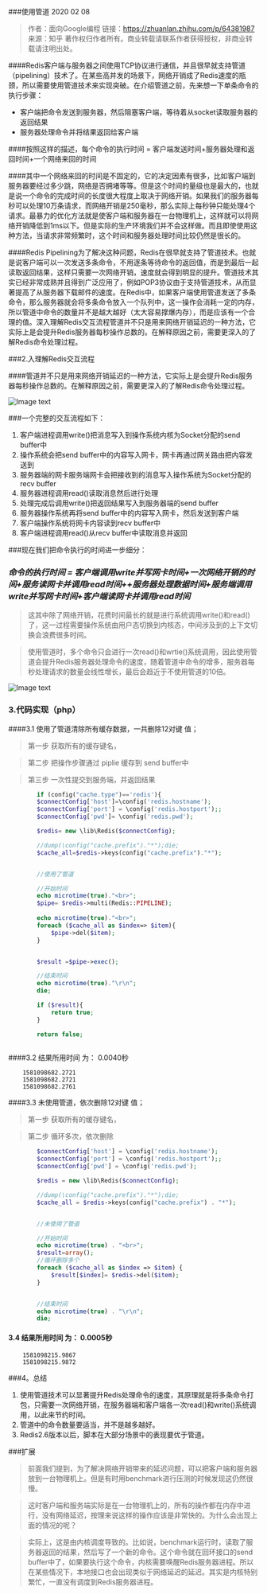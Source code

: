 ###使用管道  2020 02 08

> 作者：面向Google编程
> 链接：https://zhuanlan.zhihu.com/p/64381987
> 来源：知乎
> 著作权归作者所有。商业转载请联系作者获得授权，非商业转载请注明出处。

####Redis客户端与服务器之间使用TCP协议进行通信，并且很早就支持管道（pipelining）技术了。在某些高并发的场景下，网络开销成了Redis速度的瓶颈，所以需要使用管道技术来实现突破。在介绍管道之前，先来想一下单条命令的执行步骤：
- 客户端把命令发送到服务器，然后阻塞客户端，等待着从socket读取服务器的返回结果
- 服务器处理命令并将结果返回给客户端
 


####按照这样的描述，每个命令的执行时间 = 客户端发送时间+服务器处理和返回时间+一个网络来回的时间

####其中一个网络来回的时间是不固定的，它的决定因素有很多，比如客户端到服务器要经过多少跳，网络是否拥堵等等。但是这个时间的量级也是最大的，也就是说一个命令的完成时间的长度很大程度上取决于网络开销。如果我们的服务器每秒可以处理10万条请求，而网络开销是250毫秒，那么实际上每秒钟只能处理4个请求。最暴力的优化方法就是使客户端和服务器在一台物理机上，这样就可以将网络开销降低到1ms以下。但是实际的生产环境我们并不会这样做。而且即使使用这种方法，当请求非常频繁时，这个时间和服务器处理时间比较仍然是很长的。

####Redis Pipelining为了解决这种问题，Redis在很早就支持了管道技术。也就是说客户端可以一次发送多条命令，不用逐条等待命令的返回值，而是到最后一起读取返回结果，这样只需要一次网络开销，速度就会得到明显的提升。管道技术其实已经非常成熟并且得到广泛应用了，例如POP3协议由于支持管道技术，从而显著提高了从服务器下载邮件的速度。在Redis中，如果客户端使用管道发送了多条命令，那么服务器就会将多条命令放入一个队列中，这一操作会消耗一定的内存，所以管道中命令的数量并不是越大越好（太大容易撑爆内存），而是应该有一个合理的值。深入理解Redis交互流程管道并不只是用来网络开销延迟的一种方法，它实际上是会提升Redis服务器每秒操作总数的。在解释原因之前，需要更深入的了解Redis命令处理过程。


###2.入理解Redis交互流程

####管道并不只是用来网络开销延迟的一种方法，它实际上是会提升Redis服务器每秒操作总数的。在解释原因之前，需要更深入的了解Redis命令处理过程。

![Image text](https://pic3.zhimg.com/v2-3f9f387a210e94b07fac4f5024b80a12_b.jpg)



###一个完整的交互流程如下：
1.	客户端进程调用write()把消息写入到操作系统内核为Socket分配的send buffer中
2.	操作系统会把send buffer中的内容写入网卡，网卡再通过网关路由把内容发送到
3.	服务器端的网卡服务端网卡会把接收到的消息写入操作系统为Socket分配的recv buffer
4.	服务器进程调用read()读取消息然后进行处理
5.	处理完成后调用write()把返回结果写入到服务器端的send buffer
6.	服务器操作系统再将send buffer中的内容写入网卡，然后发送到客户端
7.	客户端操作系统将网卡内容读到recv buffer中
8.	客户端进程调用read()从recv buffer中读取消息并返回

###现在我们把命令执行的时间进一步细分：

### *命令的执行时间 = 客户端调用write并写网卡时间+一次网络开销的时间+服务读网卡并调用read时间++服务器处理数据时间+服务端调用write并写网卡时间+客户端读网卡并调用read时间*

>	这其中除了网络开销，花费时间最长的就是进行系统调用write()和read()了，这一过程需要操作系统由用户态切换到内核态，中间涉及到的上下文切换会浪费很多时间。


>	使用管道时，多个命令只会进行一次read()和wrtie()系统调用，因此使用管道会提升Redis服务器处理命令的速度，随着管道中命令的增多，服务器每秒处理请求的数量会线性增长，最后会趋近于不使用管道的10倍。



![Image text](https://pic3.zhimg.com/v2-944fa7e45366f202877d6fbe45788726_b.jpg)



###	3.代码实现（php）

####3.1 使用了管道清除所有缓存数据，一共删除12对键 值；
>	第一步 获取所有的缓存键名，

>	第二步 把操作步骤通过 piplie 缓存到 send buffer中

>	第三步 一次性提交到服务端，并返回结果

`````php	
		if (config("cache.type")=='redis'){
        $connectConfig['host']=\config('redis.hostname');
        $connectConfig['port'] = \config('redis.hostport');;
        $connectConfig['pwd']= \config('redis.pwd');

        $redis= new \lib\Redis($connectConfig);

        //dump(\config("cache.prefix")."*");die;
        $cache_all=$redis->keys(config("cache.prefix")."*");


        //使用了管道

        //开始时间
        echo microtime(true)."<br>";
        $pipe= $redis->multi(Redis::PIPELINE);
        
		echo microtime(true)."<br>";
        foreach ($cache_all as $index=> $item){
            $pipe->del($item);
        }


        $result =$pipe->exec();

        //结束时间
        echo microtime(true)."\r\n";
        die;

        if ($result){
            return true;
        }

        return false;
    
`````

####3.2 结果所用时间 为： 0.0040秒

```text
	1581098682.2721
	1581098682.2721
	1581098682.2761
```


####3.3  未使用管道，依次删除12对键 值；
>	第一步 获取所有的缓存键名，

>	第二步 循环多次，依次删除



```php
		$connectConfig['host'] = \config('redis.hostname');
        $connectConfig['port'] = \config('redis.hostport');;
        $connectConfig['pwd'] = \config('redis.pwd');

        $redis = new \lib\Redis($connectConfig);

        //dump(\config("cache.prefix")."*");die;
        $cache_all = $redis->keys(config("cache.prefix") . "*");


        //未使用了管道

        //开始时间
        echo microtime(true) . "<br>";
        $result=array();
        //循环删除多个
        foreach ($cache_all as $index => $item) {
            $result[$index]= $redis->del($item);
        }


        //结束时间
        echo microtime(true) . "\r\n";
        die;

```


####	3.4 结果所用时间 为： 0.0005秒
```text
	1581098215.9867
	1581098215.9872
```



###4。总结
1.	使用管道技术可以显著提升Redis处理命令的速度，其原理就是将多条命令打包，只需要一次网络开销，在服务器端和客户端各一次read()和write()系统调用，以此来节约时间。 
2.	管道中的命令数量要适当，并不是越多越好。
3.	Redis2.6版本以后，脚本在大部分场景中的表现要优于管道。


###扩展

>	前面我们提到，为了解决网络开销带来的延迟问题，可以把客户端和服务器放到一台物理机上。但是有时用benchmark进行压测的时候发现这仍然很慢。

>	这时客户端和服务端实际是在一台物理机上的，所有的操作都在内存中进行，没有网络延迟，按理来说这样的操作应该是非常快的。为什么会出现上面的情况的呢？


>	实际上，这是由内核调度导致的。比如说，benchmark运行时，读取了服务器返回的结果，然后写了一个新的命令。这个命令就在回环接口的send buffer中了，如果要执行这个命令，内核需要唤醒Redis服务器进程。所以在某些情况下，本地接口也会出现类似于网络延迟的延迟。其实是内核特别繁忙，一直没有调度到Redis服务器进程。


